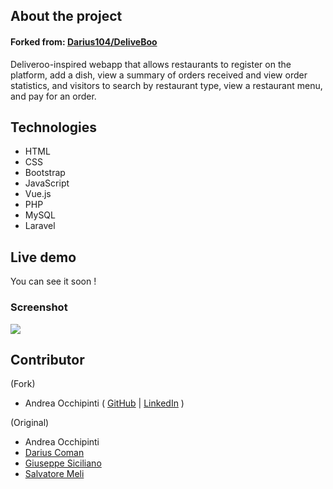## About the project
#### Forked from: [Darius104/DeliveBoo](https://github.com/Darius104/DeliveBoo)

Deliveroo-inspired webapp that allows restaurants to register on the platform, add a dish, view a summary of orders received and view order statistics, and visitors to search by restaurant type, view a restaurant menu, and pay for an order.

## Technologies 
- HTML
- CSS 
- Bootstrap
- JavaScript 
- Vue.js
- PHP 
- MySQL 
- Laravel

## Live demo
You can see it soon !
<!-- You can **[check it out here](https://painteyes.github.io/laravel-vue-deliveroo)** ! -->

### Screenshot
<img src="https://i.postimg.cc/tJK52C40/immagine-2022-04-24-231153451.png"/>

## Contributor

(Fork)

- Andrea Occhipinti ( [GitHub](https://github.com/painteyes) | [LinkedIn](https://www.linkedin.com/in/occhipinti) )

(Original)
- Andrea Occhipinti 
- [Darius Coman](https://github.com/Darius104) 
- [Giuseppe Siciliano](https://github.com/giuseppesiciliano) 
- [Salvatore Meli](https://github.com/salvomel)
